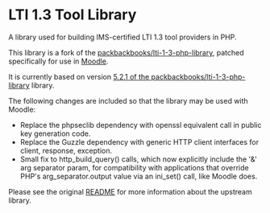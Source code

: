 # LTI 1.3 Tool Library

A library used for building IMS-certified LTI 1.3 tool providers in PHP.

This library is a fork of the [packbackbooks/lti-1-3-php-library](https://github.com/packbackbooks/lti-1-3-php-library), patched specifically for use in [Moodle](https://github.com/moodle/moodle).

It is currently based on version [5.2.1 of the packbackbooks/lti-1-3-php-library](https://github.com/packbackbooks/lti-1-3-php-library/releases/tag/v5.2.1) library.

The following changes are included so that the library may be used with Moodle:

  * Replace the phpseclib dependency with openssl equivalent call in public key generation code.
  * Replace the Guzzle dependency with generic HTTP client interfaces for client, response, exception.
  * Small fix to http_build_query() calls, which now explicitly include the '&' arg separator param, for compatibility with applications that override PHP's arg_separator.output value via an ini_set() call, like Moodle does.

Please see the original [README](https://github.com/packbackbooks/lti-1-3-php-library/blob/master/README.md) for more information about the upstream library.


